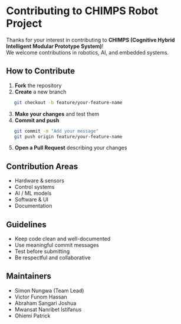 # Contributing to CHIMPS Robot Project

Thanks for your interest in contributing to **CHIMPS (Cognitive Hybrid Intelligent Modular Prototype System)**!  
We welcome contributions in robotics, AI, and embedded systems.

## How to Contribute
1. **Fork** the repository  
2. **Create** a new branch  
```bash
   git checkout -b feature/your-feature-name
```
3. **Make your changes** and test them
4. **Commit and push**
```bash
   git commit -m "Add your message"
   git push origin feature/your-feature-name
```
5. **Open a Pull Request** describing your changes

## Contribution Areas

* Hardware & sensors
* Control systems
* AI / ML models
* Software & UI
* Documentation

## Guidelines

* Keep code clean and well-documented
* Use meaningful commit messages
* Test before submitting
* Be respectful and collaborative

## Maintainers

* Simon Nungwa (Team Lead)
* Victor Funom Hassan
* Abraham Sangari Joshua
* Mwansat Nanribet Istifanus
* Ohiemi Patrick